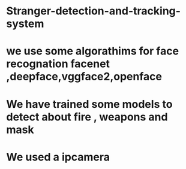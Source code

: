 # Stranger-detection-and-tracking-system
# we use some algorathims for face recognation facenet ,deepface,vggface2,openface
# We have trained some models to detect about fire , weapons and mask
# We used a ipcamera
